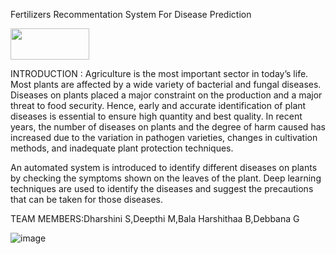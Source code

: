 Fertilizers Recommentation System For Disease Prediction

<!-- ![20220918_234151](https://user-images.githubusercontent.com/53814610/195548115-69530cf3-e700-481e-bb3b-aa95baad23a2.jpeg") height="50px" width="50%"){:height="50px" width="50%"} -->

<img src="https://user-images.githubusercontent.com/53814610/195548115-69530cf3-e700-481e-bb3b-aa95baad23a2.jpeg" height="50px" width="50%"/>


INTRODUCTION :
                                 Agriculture is the most important sector in today’s life. Most plants are affected by a wide variety of bacterial and fungal diseases. Diseases on plants placed a major constraint on the production and a major threat to food security. Hence, early and accurate identification of plant diseases is essential to ensure high quantity and best quality. In recent years, the number of diseases on plants and the degree of harm caused has increased due to the variation in pathogen varieties, changes in cultivation methods, and inadequate plant protection techniques. 

An automated system is introduced to identify different diseases on plants by checking the symptoms shown on the leaves of the plant. Deep learning techniques are used to identify the diseases and suggest the precautions that can be taken for those diseases. 

TEAM MEMBERS:Dharshini S,Deepthi M,Bala Harshithaa B,Debbana G

![image](https://user-images.githubusercontent.com/53814728/190921919-94303922-aac3-4b5a-aff1-a46440797a1a.png)


                                    
